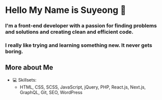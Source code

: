 # Hello My Name is Suyeong 🐧

### I'm a front-end developer with a passion for finding problems and solutions and creating clean and efficient code. 
### I really like trying and learning something new. It never gets boring.

## More about Me 
- 💻 Skillsets: 
  - HTML, CSS, SCSS, JavaScript, jQuery, PHP, React.js, Next.js, GraphQL, Git, SEO, WordPress

<!--
**su794/su794** is a ✨ _special_ ✨ repository because its `README.md` (this file) appears on your GitHub profile.

-->
